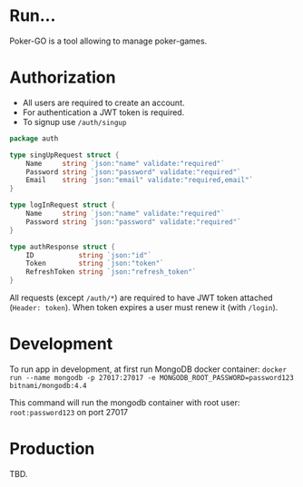 # Run...

Poker-GO is a tool allowing to manage poker-games.

# Authorization

- All users are required to create an account.
- For authentication a JWT token is required.
- To signup use `/auth/singup`

```go
package auth

type singUpRequest struct {
	Name     string `json:"name" validate:"required"`
	Password string `json:"password" validate:"required"`
	Email    string `json:"email" validate:"required,email"`
}

type logInRequest struct {
	Name     string `json:"name" validate:"required"`
	Password string `json:"password" validate:"required"`
}

type authResponse struct {
	ID           string `json:"id"`
	Token        string `json:"token"`
	RefreshToken string `json:"refresh_token"`
}
```

All requests (except `/auth/*`) are required to have JWT token attached (`Header: token`).
When token expires a user must renew it (with `/login`).

# Development

To run app in development, at first run MongoDB docker container:
`docker run --name mongodb -p 27017:27017 -e MONGODB_ROOT_PASSWORD=password123 bitnami/mongodb:4.4`

This command will run the mongodb container with root user: `root:password123` on port 27017

# Production

TBD.
